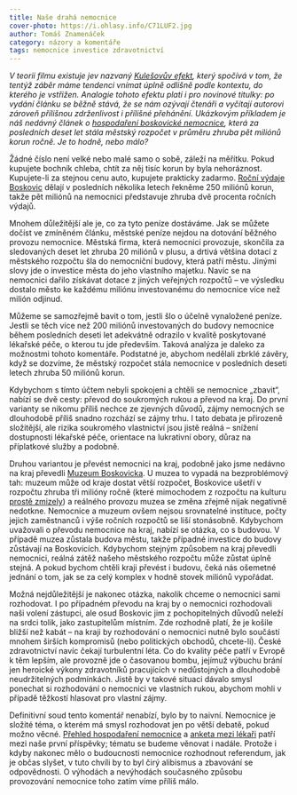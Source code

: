 ```yaml
---
title: Naše drahá nemocnice
cover-photo: https://i.ohlasy.info/C71LUF2.jpg
author: Tomáš Znamenáček
category: názory a komentáře
tags: nemocnice investice zdravotnictví
---
```


*V teorii filmu existuje jev nazvaný [Kulešovův efekt](https://www.youtube.com/watch?v=_gGl3LJ7vHc), který spočívá v tom, že tentýž záběr máme tendenci vnímat úplně odlišně podle kontextu, do kterého je vstřižen. Analogie tohoto efektu platí i pro novinové titulky: po vydání článku se běžně stává, že se nám ozývají čtenáři a vyčítají autorovi zároveň přílišnou zdrženlivost i přílišné přehánění. Ukázkovým příkladem je náš nedávný článek o [hospodaření boskovické nemocnice](/clanky/2016/03/hospodareni-nemocnice.html), která za posledních deset let stála městský rozpočet v průměru zhruba pět miliónů korun ročně. Je to hodně, nebo málo?*

Žádné číslo není velké nebo malé samo o sobě, záleží na měřítku. Pokud kupujete bochník chleba, chtít za něj tisíc korun by byla nehoráznost. Kupujete-li za stejnou cenu auto, kupujete prakticky zadarmo. [Roční výdaje Boskovic](http://monitor.statnipokladna.cz/2015/obce/detail/00279978) dělají v posledních několika letech řekněme 250 miliónů korun, takže pět miliónů na nemocnici představuje zhruba dvě procenta ročních výdajů.

Mnohem důležitější ale je, co za tyto peníze dostáváme. Jak se můžete dočíst ve zmíněném článku, městské peníze nejdou na dotování běžného provozu nemocnice. Městská firma, která nemocnici provozuje, skončila za sledovaných deset let zhruba 20 miliónů v plusu, a drtivá většina dotací z městského rozpočtu šla do nemocniční budovy, která patří městu. Jinými slovy jde o investice města do jeho vlastního majetku. Navíc se na nemocnici dařilo získávat dotace z jiných veřejných rozpočtů – ve výsledku dostalo město ke každému miliónu investovanému do nemocnice více než milión odjinud.

Můžeme se samozřejmě bavit o tom, jestli šlo o účelně vynaložené peníze. Jestli se těch více než 200 miliónů investovaných do budovy nemocnice během posledních deseti let adekvátně odrazilo v kvalitě poskytované lékařské péče, o kterou tu jde především. Taková analýza je daleko za možnostmi tohoto komentáře. Podstatné je, abychom nedělali zbrklé závěry, když se dozvíme, že městský rozpočet stála nemocnice v posledních deseti letech zhruba 50 miliónů korun.

Kdybychom s tímto účtem nebyli spokojeni a chtěli se nemocnice „zbavit“, nabízí se dvě cesty: převod do soukromých rukou a převod na kraj. Do první varianty se nikomu příliš nechce ze zjevných důvodů, zájmy nemocných se dlouhodobě příliš snadno rozchází se zájmy trhu. I tato debata je přirozeně složitější, ale rizika soukromého vlastnictví jsou jistě reálná – snížení dostupnosti lékařské péče, orientace na lukrativní obory, důraz na příplatkové služby a podobně.

Druhou variantou je převést nemocnici na kraj, podobně jako jsme nedávno na kraj převedli [Muzeum Boskovicka](/clanky/2015/05/muzeum-na-kraj.html). U muzea to vypadá na bezproblémový tah: muzeum může od kraje dostat větší rozpočet, Boskovice ušetří v rozpočtu zhruba tři milióny ročně (které mimochodem z rozpočtu na kulturu [prostě zmizely](/clanky/2015/12/investice-do-kultury.html)) a reálného provozu muzea se změna zřejmě nijak negativně nedotkne. Nemocnice a muzeum ovšem nejsou srovnatelné instituce, počty jejich zaměstnanců i výše ročních rozpočtů se liší stonásobně. Kdybychom uvažovali o převodu nemocnice na kraj, nabízí se otázka, co s budovou. V případě muzea zůstala budova městu, takže případné investice do budovy zůstávají na Boskovicích. Kdybychom stejným způsobem na kraj převedli nemocnici, reálná zátěž našeho městského rozpočtu může zůstat úplně stejná. A pokud bychom chtěli kraji převést i budovu, čeká nás ošemetné jednání o tom, jak se za celý komplex v hodně stovek miliónů vypořádat.

Možná nejdůležitější je nakonec otázka, nakolik chceme o nemocnici sami rozhodovat. I po případném převodu na kraj by o nemocnici rozhodovali naši volení zástupci, ale osud Boskovic jim z pochopitelných důvodů neleží na srdci tolik, jako zastupitelům místním. Zde rozhodně platí, že je košile bližší než kabát – na kraji by rozhodování o nemocnici nutně bylo součástí mnohem širších kompromisů (nebo politických obchodů, chcete-li). České zdravotnictví navíc čekají turbulentní léta. Co do kvality péče patří v Evropě k těm lepším, ale provozně jde o časovanou bombu, jejímuž výbuchu brání jen heroické výkony zdravotníků pracujících v nedůstojných a dlouhodobě neudržitelných podmínkách. Jistě by v takové situaci dávalo smysl ponechat si rozhodování o nemocnici ve vlastních rukou, abychom mohli v případě těžkostí hlasovat pro vlastní zájmy.

Definitivní soud tento komentář nenabízí, bylo by to naivní. Nemocnice je složité téma, o kterém má smysl rozhodovat jen po větší debatě, pokud možno věcné. [Přehled hospodaření nemocnice](/clanky/2016/03/hospodareni-nemocnice.html) a [anketa mezi lékaři](/clanky/2016/03/anketa-nemocnice.html) patří mezi naše první příspěvky; tématu se budeme věnovat i nadále. Protože i kdyby nakonec mělo o budoucnosti nemocnice rozhodnout referendum, jak je občas slyšet, v tuto chvíli by to byl čirý alibismus a zbavování se odpovědnosti. O výhodách a nevýhodách současného způsobu provozování nemocnice toho zatím víme příliš málo.
